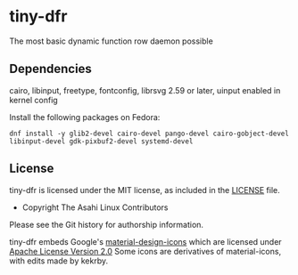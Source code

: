 # tiny-dfr
The most basic dynamic function row daemon possible


## Dependencies
cairo, libinput, freetype, fontconfig, librsvg 2.59 or later, uinput enabled in kernel config

Install the following packages on Fedora:

```
dnf install -y glib2-devel cairo-devel pango-devel cairo-gobject-devel libinput-devel gdk-pixbuf2-devel systemd-devel
```
## License

tiny-dfr is licensed under the MIT license, as included in the [LICENSE](LICENSE) file.

* Copyright The Asahi Linux Contributors

Please see the Git history for authorship information.

tiny-dfr embeds Google's [material-design-icons](https://github.com/google/material-design-icons)
which are licensed under [Apache License Version 2.0](LICENSE.material)
Some icons are derivatives of material-icons, with edits made by kekrby.
